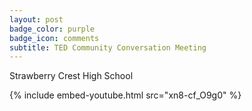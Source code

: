 ```yaml
---
layout: post
badge_color: purple
badge_icon: comments
subtitle: TED Community Conversation Meeting
---
```


Strawberry Crest High School

{% include embed-youtube.html src="xn8-cf_O9g0" %}
